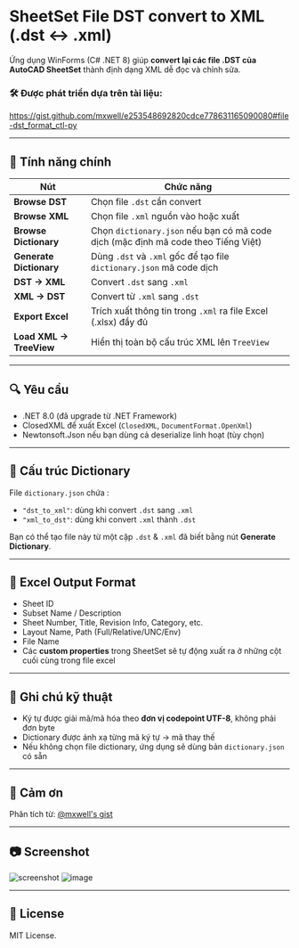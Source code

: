 # SheetSet File DST convert to XML (.dst ↔ .xml)

Ứng dụng WinForms (C# .NET 8) giúp **convert lại các file .DST của AutoCAD SheetSet** thành định dạng XML dễ đọc và chỉnh sửa.

### 🛠️ Được phát triển dựa trên tài liệu:
https://gist.github.com/mxwell/e253548692820cdce778631165090080#file-dst_format_ctl-py

---

## 🚀 Tính năng chính

| Nút | Chức năng |
|-----|-----------|
| **Browse DST** | Chọn file `.dst` cần convert |
| **Browse XML** | Chọn file `.xml` nguồn vào hoặc xuất |
| **Browse Dictionary** | Chọn `dictionary.json` nếu bạn có mã code dịch (mặc định mã code theo Tiếng Việt)|
| **Generate Dictionary** | Dùng `.dst` và `.xml` gốc để tạo file `dictionary.json` mã code dịch |
| **DST → XML** | Convert `.dst` sang `.xml`  |
| **XML → DST** | Convert từ `.xml` sang `.dst` |
| **Export Excel** | Trích xuất thông tin trong `.xml` ra file Excel (.xlsx) đầy đủ |
| **Load XML → TreeView** | Hiển thị toàn bộ cấu trúc XML lên `TreeView` |

---

## 🔍 Yêu cầu

- .NET 8.0 (đã upgrade từ .NET Framework)
- ClosedXML để xuất Excel (`ClosedXML`, `DocumentFormat.OpenXml`)
- Newtonsoft.Json nếu bạn dùng cả deserialize linh hoạt (tùy chọn)

---

## 📂 Cấu trúc Dictionary

File `dictionary.json` chứa :
- `"dst_to_xml"`: dùng khi convert `.dst` sang `.xml`
- `"xml_to_dst"`: dùng khi convert `.xml` thành `.dst`

Bạn có thể tạo file này từ một cặp `.dst` & `.xml` đã biết bằng nút **Generate Dictionary**.

---

## 📝 Excel Output Format

- Sheet ID
- Subset Name / Description
- Sheet Number, Title, Revision Info, Category, etc.
- Layout Name, Path (Full/Relative/UNC/Env)
- File Name
- Các **custom properties** trong SheetSet sẽ tự động xuất ra ở những cột cuối cùng trong file excel

---

## 📌 Ghi chú kỹ thuật

- Ký tự được giải mã/mã hóa theo **đơn vị codepoint UTF-8**, không phải đơn byte
- Dictionary được ánh xạ từng mã ký tự → mã thay thế
- Nếu không chọn file dictionary, ứng dụng sẽ dùng bản `dictionary.json` có sẵn

---

## 🤝 Cảm ơn

Phân tích từ: [@mxwell's gist](https://gist.github.com/mxwell/e253548692820cdce778631165090080)

---

## 📷 Screenshot 

![screenshot](https://github.com/user-attachments/assets/1eb44604-892a-4112-9d91-4fcfbaa3eaaa)
![image](https://github.com/user-attachments/assets/c2acf27e-79f9-48dc-a258-826afcb4dd72)

---

## 📜 License

MIT License.
